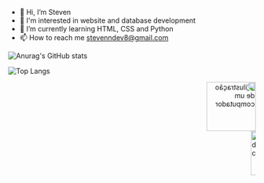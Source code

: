 - 👋 Hi, I’m Steven
- 👀 I'm interested in website and database development
- 🌱 I’m currently learning HTML, CSS and Python
- 📫 How to reach me stevenndev8@gmail.com

![Anurag's GitHub stats](https://github-readme-stats.vercel.app/api?username=steven-dev8&show_icons=true&theme=dark&locale=pt-br)

![Top Langs](https://github-readme-stats.vercel.app/api/top-langs/?username=steven-dev8&layout=compact&theme=dark)
</table>

<img src="https://cdn.discordapp.com/attachments/879885461903007756/1284396630916726838/code.gif?ex=66e67b13&is=66e52993&hm=80c2556fbd2482ad9be9039ffa5a533cfd3cab01684ec2c124818be712c4aba0&" alt="ilustração de um computador" width="100px" align="right" style="transform: scaleX(-1); /* Inverte horizontalmente */">

<div style="margin: 30px 0px 0px 494px">
<img src="https://i.pinimg.com/originals/80/21/74/8021744fc275101ed9a4b75ace41f168.gif" alt="ilustração de um computador" width="90px">
</div>
